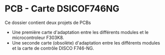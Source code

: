 # PCB - Carte DSICOF746NG

Ce dossier contient deux projets de PCBs
- Une première carte d'adaptation entre les différents modules et le microcontroleur F303K8.
- Une seconde carte (obsolète) d'adaptation entre les différents modules et la carte de contrôle DISCO F746-NG.